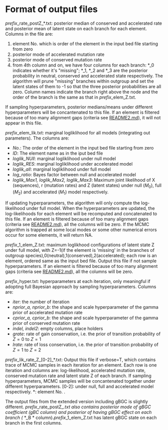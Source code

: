 # Format of output files
*prefix*\_rate_postZ\_*.txt: posterior median of conserved and accelerated rate and posterior mean of latent state on each branch for each element. Columns in the file are:
1. element No. which is order of the element in the input bed file starting from zero
2. posterior mode of accelerated mutation rate
3. posterior mode of conserved mutation rate
4. from 4th column and on, we have four columns for each branch: *_0 indicates whether it's "missing"; *_1, *_2 and *_3 are the posterior probability in neutral, conserved and accelerated state respectively. The algorithm will prune "missing" branches within outgroup and set the latent states of them to -1 so that the three posterior probabilities are all zero. Column names indicate the branch right above the node and the order of the branch is the same as that in *prefix*_elem_Z.txt. 

If sampling hyperparameters, posterior medians/means under different hyperparameters will be concantenated to this file. If an element is filtered because of too many alignment gaps (criteria see [README2.md](PhyloAcc/README2.md)), it will not appear in this file.

*prefix*_elem_lik.txt: marginal logliklihood for all models (integrating out parameters). The columns are:
  * *No.*: The order of the element in the input bed file starting from zero
  * *ID*: The element name as in the iput bed file
  * *loglik_NUll*: marginal logliklihood under null model
  * *loglik_RES*: marginal logliklihood under accelerated model
  * *loglik_all*: marginal logliklihood under full model
  * *log_ratio*: Bayes factor between null and accelerated model
  * *loglik_Max1, loglik_Max2, loglik_Max3*: Maximum joint likelihood of X (sequences), r (mutation rates) and Z (latent states) under null ($M_0$), full ($M_2$) and accelerated ($M_1$) model respectively.

If updating hyperparameters, the algorithm will only compute the log-likelihood under full model. When the hyperparameters are updated, the log-likelihoods for each element will be recomputed and concatenated to this file. If an element is filtered because of too many alignment gaps (criteria see [README2.md](PhyloAcc/README2.md)), all the columns will be zero. If the MCMC algorithm is trapped at some local modes or some other numerical errors occur for some elements, it will return NA.
  

*prefix*_1_elem_Z.txt: maximum loglikhood configurations of latent state Z under full model, with Z=-1(if the element is 'missing' in the branches of outgroup species),0(neutral),1(conserved),2(accelerated); each row is an element, ordered same as the input bed file. Output this file if not sample hyperparameters. If an element is filtered because of too many alignment gaps (criteria see [README2.md](PhyloAcc/README2.md)), all the columns will be zero. 

*prefix*_hyper.txt: hyperparameters at each iteration, only meaningful if adopting full Bayesian approach by sampling hyperparameters. Columns are:
* *iter*: the number of iteration
* *nprior_a, nprior_b*: the shape and scale hyperparameter of the gamma prior of accelerated mutation rate
* *cprior_a, cprior_b*: the shape and scale hyperparameter of the gamma prior of conserved mutation rate
* *indel, indel2*: empty columns, place holders
* *grate*: rate of gain conservation, i.e. the prior of transition probability of $Z=0$ to $Z=1$
* *lrate*: rate of loss conservation, i.e. the prior of transition probability of $Z=1$ to $Z=2$

*prefix*\_lik_rate_Z\_[0-2]_*.txt: Output this file if verbose=T, which contains trace of MCMC samples in each iteration for an element. Each row is one iteration and columns are: log-likelihood, accelerated mutation rate, conserved mutation rate and latent state Z of each branch. If sampling hyperparameters, MCMC samples will be concantenated together under different hyperparameters. [0-2]: under null, full and accelerated model respectively. *: element No. .

The output files from the extended version including gBGC is slightly different. *prefix*\_rate_postZ\_*.txt also contains posterior mode of gBGC coefficient (*gBC* column) and posterior of having gBGC effect on each branch (* *_B * column).*prefix*_1_elem_Z.txt has latent gBGC state on each branch in the first columns.
